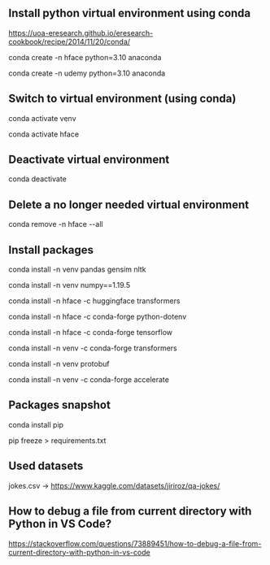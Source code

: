 ## Install python virtual environment using conda

https://uoa-eresearch.github.io/eresearch-cookbook/recipe/2014/11/20/conda/

conda create -n hface python=3.10 anaconda

conda create -n udemy python=3.10 anaconda

## Switch to virtual environment (using conda)

conda activate venv

conda activate hface

## Deactivate virtual environment

conda deactivate

## Delete a no longer needed virtual environment

conda remove -n hface --all

## Install packages

conda install -n venv pandas gensim nltk

<!-- for transformers pipeline - this requires older version of numpy -->

<!-- conda remove -n venv numpy -->

conda install -n venv numpy==1.19.5

conda install -n hface -c huggingface transformers

conda install -n hface -c conda-forge python-dotenv

conda install -n hface -c conda-forge tensorflow

conda install -n venv -c conda-forge transformers

conda install -n venv protobuf

conda install -n venv -c conda-forge accelerate

## Packages snapshot

conda install pip

pip freeze > requirements.txt

## Used datasets

jokes.csv -> https://www.kaggle.com/datasets/jiriroz/qa-jokes/

## How to debug a file from current directory with Python in VS Code?

https://stackoverflow.com/questions/73889451/how-to-debug-a-file-from-current-directory-with-python-in-vs-code
